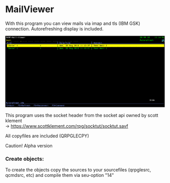 # MailViewer

With this program you can view mails via imap and tls (IBM GSK) connection.
Autorefreshing display is included.

![IMAPVW](https://github.com/PantalonOrange/Mailviewer/blob/master/imapvw.png)

This program uses the socket header from the socket api owned by scott klement  
-> https://www.scottklement.com/rpg/socktut/socktut.savf  

All copyfiles are included (QRPGLECPY)

Caution! Alpha version

### Create objects:
To create the objects copy the sources to your sourcefiles (qrpglesrc, qcmdsrc, etc) and compile them via seu-option "14"


